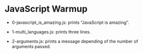# JavaScript Warmup

* 0-javascript_is_amazing.js: prints “JavaScript is amazing”.

* 1-multi_languages.js: prints three lines.

* 2-arguments.js: prints a message depending of the number of arguments passed.


